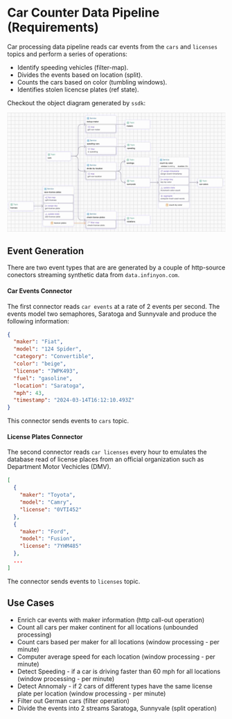 # Car Counter Data Pipeline (Requirements)

Car processing data pipeline reads car events from the `cars` and `licenses` topics and perform a series of operations:

* Identify speeding vehicles (filter-map). 
* Divides the events based on location (split).
* Counts the cars based on color (tumbling windows).
* Identifies stolen licencse plates (ref state).

Checkout the object diagram generated by `ssdk`:

<p align="center">
 <img src="img/car-processing.jpg">
</p>

## Event Generation

There are two event types that are are generated by a couple of http-source conectors streaming synthetic data from `data.infinyon.com`. 

#### Car Events Connector

The first connector reads `car events` at a rate of 2 events per second. The events model two semaphores, Saratoga and Sunnyvale and produce the following information:

```json
{
  "maker": "Fiat",
  "model": "124 Spider",
  "category": "Convertible",
  "color": "beige",
  "license": "7WPK493",
  "fuel": "gasoline",
  "location": "Saratoga",
  "mph": 43,
  "timestamp": "2024-03-14T16:12:10.493Z"
}
```

This connector sends events to `cars` topic.

#### License Plates Connector

The second connector reads `car licenses` every hour to emulates the database read of license places from an official organization such as  Department Motor Vechicles (DMV).


```json
[
  {
    "maker": "Toyota",
    "model": "Camry",
    "license": "0VTI452"
  },
  {
    "maker": "Ford",
    "model": "Fusion",
    "license": "7YHM485"
  },
  ...
]
```

The connector sends events to `licenses` topic.

## Use Cases





* Enrich car events with maker information (http call-out operation)
* Count all cars per maker continent for all locations (unbounded processing)
* Count cars based per maker for all locations (window processing - per minute)
* Computer average speed for each location (window processing - per minute)
* Detect Speeding - if a car is driving faster than 60 mph for all locations (window processing - per minute)
* Detect Annomaly - if 2 cars of different types have the same license plate per location (window processing - per minute)
* Filter out German cars (filter operation)
* Divide the events into 2 streams Saratoga, Sunnyvale (split operation)